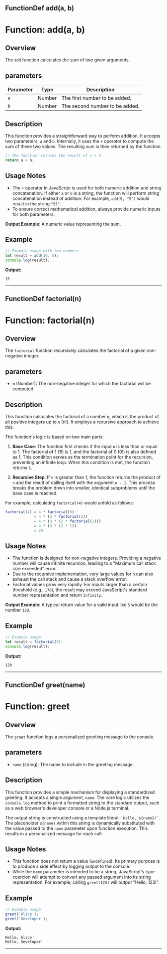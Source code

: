 ## FunctionDef add(a, b)
# Function: add(a, b)

## Overview

The `add` function calculates the sum of two given arguments.

## parameters

| Parameter | Type | Description |
|-----------|------|-------------|
| `a` | Number | The first number to be added. |
| `b` | Number | The second number to be added. |

## Description

This function provides a straightforward way to perform addition. It accepts two parameters, `a` and `b`. Internally, it uses the `+` operator to compute the sum of these two values. The resulting sum is then returned by the function.

```javascript
// The function returns the result of a + b
return a + b;
```

## Usage Notes

- The `+` operator in JavaScript is used for both numeric addition and string concatenation. If either `a` or `b` is a string, the function will perform string concatenation instead of addition. For example, `add(5, "5")` would result in the string `"55"`.
- To ensure correct mathematical addition, always provide numeric inputs for both parameters.

**Output Example**: A numeric value representing the sum.

## Example

```javascript
// Example usage with two numbers
let result = add(10, 5);
console.log(result);
```

**Output:**

```
15
```

***
## FunctionDef factorial(n)
# Function: factorial(n)

## Overview

The `factorial` function recursively calculates the factorial of a given non-negative integer.

## parameters

*   **`n`** (Number): The non-negative integer for which the factorial will be computed.

## Description

This function calculates the factorial of a number `n`, which is the product of all positive integers up to `n` (n!). It employs a recursive approach to achieve this.

The function's logic is based on two main parts:

1.  **Base Case**: The function first checks if the input `n` is less than or equal to 1. The factorial of 1 (1!) is 1, and the factorial of 0 (0!) is also defined as 1. This condition serves as the termination point for the recursion, preventing an infinite loop. When this condition is met, the function returns `1`.

2.  **Recursive Step**: If `n` is greater than 1, the function returns the product of `n` and the result of calling itself with the argument `n - 1`. This process breaks the problem down into smaller, identical subproblems until the base case is reached.

For example, calculating `factorial(4)` would unfold as follows:
```javascript
factorial(4) = 4 * factorial(3)
             = 4 * (3 * factorial(2))
             = 4 * (3 * (2 * factorial(1)))
             = 4 * (3 * (2 * 1))
             = 24
```

## Usage Notes

- The function is designed for non-negative integers. Providing a negative number will cause infinite recursion, leading to a "Maximum call stack size exceeded" error.
- Due to the recursive implementation, very large values for `n` can also exhaust the call stack and cause a stack overflow error.
- Factorial values grow very rapidly. For inputs larger than a certain threshold (e.g., `170`), the result may exceed JavaScript's standard number representation and return `Infinity`.

**Output Example**: A typical return value for a valid input like `5` would be the number `120`.

## Example

```javascript
// Example usage
let result = factorial(5);
console.log(result);
```

**Output:**

```
120
```

***
## FunctionDef greet(name)
# Function: greet

## Overview

The `greet` function logs a personalized greeting message to the console.

## parameters

- `name` (string): The name to include in the greeting message.

## Description

This function provides a simple mechanism for displaying a standardized greeting. It accepts a single argument, `name`. The core logic utilizes the `console.log` method to print a formatted string to the standard output, such as a web browser's developer console or a Node.js terminal.

The output string is constructed using a template literal: `` `Hello, ${name}!` ``. The placeholder `${name}` within this string is dynamically substituted with the value passed to the `name` parameter upon function execution. This results in a personalized message for each call.

## Usage Notes

- This function does not return a value (`undefined`). Its primary purpose is to produce a side effect by logging output to the console.
- While the `name` parameter is intended to be a string, JavaScript's type coercion will attempt to convert any passed argument into its string representation. For example, calling `greet(123)` will output "Hello, 123!".

## Example

```javascript
// Example usage
greet('Alice');
greet('Developer');
```

**Output:**

```
Hello, Alice!
Hello, Developer!
```

***
